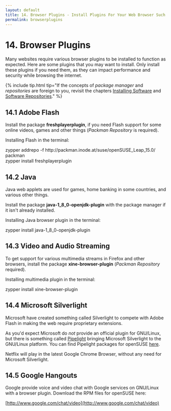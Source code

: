 ```yaml
---
layout: default
title: 14. Browser Plugins - Install Plugins For Your Web Browser Such As Flash and Java
permalink: browserplugins
---
```


# 14. Browser Plugins

Many websites require various browser plugins to be installed to function as expected. Here are some plugins that you may want to install. Only install these plugins if you need them, as they can impact performance and security while browsing the internet.

{% include tip.html tip="If the concepts of *package manager* and *repositories* are foreign to you, revisit the chapters [Installing Software](installpackage) and [Software Repositories](repositories)." %}

## 14.1 Adobe Flash

Install the package **freshplayerplugin**, if you need Flash support for some online videos, games and other things (*Packman Repository* is required).

Installing Flash in the terminal:

<div class="clroot">zypper addrepo -f http://packman.inode.at/suse/openSUSE_Leap_15.0/ packman</div>

<div class="clroot">zypper install freshplayerplugin</div>

## 14.2 Java

Java web applets are used for games, home banking in some countries, and various other things.

Install the package **java-1_8_0-openjdk-plugin** with the package manager if it isn't already installed.

Installing Java browser plugin in the terminal:

<div class="clroot">zypper install java-1_8_0-openjdk-plugin</div>

## 14.3 Video and Audio Streaming

To get support for various multimedia streams in Firefox and other browsers, install the package **xine-browser-plugin** (*Packman Repository* required).

Installing multimedia plugin in the terminal:

<div class="clroot">zypper install xine-browser-plugin</div>

## 14.4 Microsoft Silverlight

Microsoft have created something called Silverlight to compete with Adobe Flash in making the web require proprietary extensions.

As you'd expect Microsoft do *not* provide an official plugin for GNU/Linux, but there is something called [Pipelight](http://fds-team.de/cms/articles/2013-08/pipelight-using-silverlight-in-linux-browsers.html) bringing Microsoft Silverlight to the GNU/Linux platform. You can find Pipelight packages for openSUSE [here](http://software.opensuse.org/package/pipelight).

Netflix will play in the latest Google Chrome Browser, without any need for Microsoft Silverlight.

## 14.5 Google Hangouts

Google provide voice and video chat with Google services on GNU/Linux with a browser plugin. Download the RPM files for openSUSE here:

[http://www.google.com/chat/video](http://www.google.com/chat/video)
